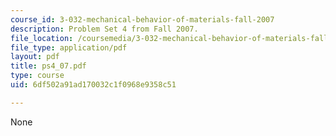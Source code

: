 ```yaml
---
course_id: 3-032-mechanical-behavior-of-materials-fall-2007
description: Problem Set 4 from Fall 2007.
file_location: /coursemedia/3-032-mechanical-behavior-of-materials-fall-2007/6df502a91ad170032c1f0968e9358c51_ps4_07.pdf
file_type: application/pdf
layout: pdf
title: ps4_07.pdf
type: course
uid: 6df502a91ad170032c1f0968e9358c51

---
```

None